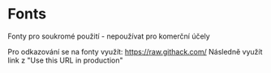 # Fonts
Fonty pro soukromé použití - nepoužívat pro komerční účely

Pro odkazování se na fonty využít: https://raw.githack.com/
Následně využít link z "Use this URL in production"
